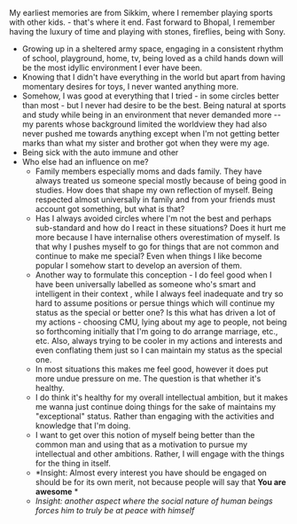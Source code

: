 My earliest memories are from Sikkim, where I remember playing sports with other kids. - that's where it end.
Fast forward to Bhopal, I remember having the luxury of time and playing with stones, fireflies, being with Sony.
- Growing up in a sheltered army space, engaging in a consistent rhythm of school, playground, home, tv, being loved as a child hands down will be the most idyllic environment I ever have been.
- Knowing that I didn't have everything in the world but apart from having momentary desires for toys, I never wanted anything more.
- Somehow, I was good at everything that I tried - in some circles better than most - but I never had desire to be the best. Being natural at sports and study while being in an environment that never demanded more -- my parents whose background limited the worldview they had also never pushed me towards anything except when I'm not getting better marks than what my sister and brother got when they were my age.
- Being sick with the auto immune and other 
- Who else had an influence on me? 
	- Family members especially moms and dads family. They have always treated us someone special mostly because of being good in studies. How does that shape my own reflection of myself. Being respected almost universally in family and from your friends must account got something, but what is that? 
	- Has I always avoided circles where I'm not the best and perhaps sub-standard and how do I react in these situations? Does it hurt me more because I have internalise others overestimation of myself. Is that why I pushes myself to go for things that are not common and continue to make me special? Even when things I like become popular I somehow start to develop an aversion of them. 
	- Another way to formulate this conception - I do feel good when I have been universally labelled as someone who's smart and intelligent in their context , while I always feel inadequate and try so hard to assume positions or persue things which will continue my status as the special or better one? Is this what has driven a lot of my actions - choosing CMU, lying about my age to people, not being so forthcoming initially that I'm going to do arrange marriage, etc., etc. Also, always trying to be cooler in my actions and interests and even conflating them just so I can maintain my status as the special one. 
	- In most situations this makes me feel good, however  it does put more undue pressure on me. The question is that whether it's healthy. 
	- I do think it's healthy for my overall intellectual ambition, but it makes me wanna just continue doing things for the sake of maintains my "exceptional" status. Rather than engaging with the activities and knowledge that I'm doing.
	- I want to get over this notion of myself being better than the common man and using that as a motivation to pursue my intellectual and other ambitions. Rather, I will engage with the things for the thing in itself.
	- *Insight: Almost every interest you have should be engaged on should be for its own merit, not because people will say that **You are awesome** *
	- *Insight: another aspect where the social nature of human beings forces him to truly be at peace with himself*